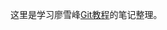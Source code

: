 这里是学习廖雪峰[Git教程](http://www.liaoxuefeng.com/wiki/0013739516305929606dd18361248578c67b8067c8c017b000)的笔记整理。
